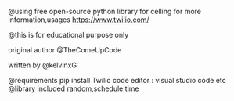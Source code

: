 @using free open-source python library for celling
for more information,usages
https://www.twilio.com/

@this is for educational purpose only

original author @TheComeUpCode

written by @kelvinxG

@requirements
pip install Twilio
code editor : visual studio code etc
@library included
random,schedule,time